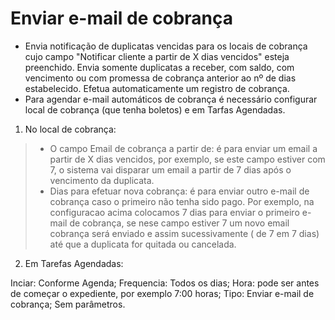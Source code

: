 # Enviar e-mail de cobrança

 - Envia notificação de duplicatas vencidas para os locais de cobrança cujo campo "Notificar cliente a partir de X dias vencidos" esteja preenchido. Envia somente duplicatas a receber, com saldo, com vencimento ou com promessa de cobrança anterior ao nº de dias estabelecido. Efetua automaticamente um registro de cobrança.
- Para agendar e-mail automáticos de cobrança é necessário configurar local de cobrança (que tenha boletos) e em Tarfas Agendadas. 
 
1. No local de cobrança: 
 


>  - O campo Email de cobrança a partir de: é para enviar um email a partir de X dias vencidos, por exemplo, se este campo estiver com 7, o sistema vai disparar um email a partir de 7 dias após o vencimento da duplicata.
>  - Dias para efetuar nova cobrança: é para enviar outro e-mail de cobrança caso o primeiro não tenha sido pago. Por exemplo, na configuracao acima colocamos 7 dias para enviar o primeiro e-mail de cobrança, se nese campo estiver 7 um novo email cobrança será enviado e assim sucessivamente ( de 7 em 7 dias) até que a duplicata for quitada ou cancelada.
 
2.   Em Tarefas Agendadas:
 
 
 
 Inciar: Conforme Agenda;
 Frequencia: Todos os dias;
 Hora:  pode ser antes de começar o expediente, por exemplo 7:00 horas;
 Tipo: Enviar e-mail de cobrança;
 Sem parâmetros. 